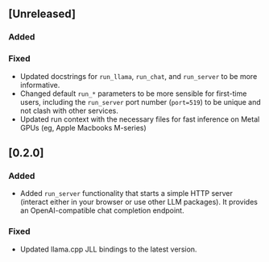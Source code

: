 ## [Unreleased]

### Added

### Fixed
- Updated docstrings for `run_llama`, `run_chat`, and `run_server` to be more informative.
- Changed default `run_*` parameters to be more sensible for first-time users, including the `run_server` port number (`port=519`) to be unique and not clash with other services.
- Updated run context with the necessary files for fast inference on Metal GPUs (eg, Apple Macbooks M-series)

## [0.2.0]

### Added
- Added `run_server` functionality that starts a simple HTTP server (interact either in your browser or use other LLM packages). It provides an OpenAI-compatible chat completion endpoint.

### Fixed
- Updated llama.cpp JLL bindings to the latest version.
